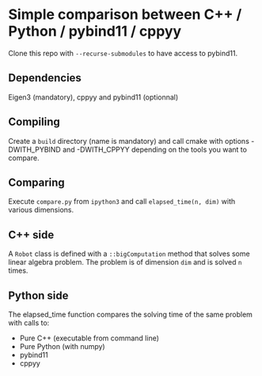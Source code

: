 # Simple comparison between C++ / Python / pybind11 / cppyy

Clone this repo with `--recurse-submodules` to have access to pybind11.

## Dependencies

Eigen3 (mandatory), cppyy and pybind11 (optionnal)

## Compiling

Create a `build` directory (name is mandatory) and call cmake with options -DWITH_PYBIND and -DWITH_CPPYY depending on the tools you want to compare.

## Comparing

Execute `compare.py` from `ipython3` and call `elapsed_time(n, dim)` with various dimensions.

## C++ side

A `Robot` class is defined with a `::bigComputation` method that solves some linear algebra problem. The problem is of dimension `dim` and is solved `n` times.

## Python side

The elapsed_time function compares the solving time of the same problem with calls to:
 - Pure C++ (executable from command line)
 - Pure Python (with numpy)
 - pybind11
 - cppyy
 
 

